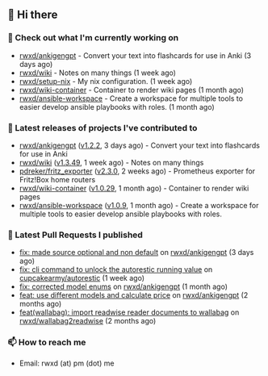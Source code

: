 ## 👋 Hi there

### 👷 Check out what I'm currently working on


- [rwxd/ankigengpt](https://github.com/rwxd/ankigengpt) - Convert your text into flashcards for use in Anki (3 days ago)
- [rwxd/wiki](https://github.com/rwxd/wiki) - Notes on many things (1 week ago)
- [rwxd/setup-nix](https://github.com/rwxd/setup-nix) - My nix configuration. (1 week ago)
- [rwxd/wiki-container](https://github.com/rwxd/wiki-container) - Container to render wiki pages (1 month ago)
- [rwxd/ansible-workspace](https://github.com/rwxd/ansible-workspace) - Create a workspace for multiple tools to easier develop ansible playbooks with roles. (1 month ago)

### 🔭 Latest releases of projects I've contributed to


- [rwxd/ankigengpt](https://github.com/rwxd/ankigengpt) ([v1.2.2](https://github.com/rwxd/ankigengpt/releases/tag/v1.2.2), 3 days ago) - Convert your text into flashcards for use in Anki
- [rwxd/wiki](https://github.com/rwxd/wiki) ([v1.3.49](https://github.com/rwxd/wiki/releases/tag/v1.3.49), 1 week ago) - Notes on many things
- [pdreker/fritz_exporter](https://github.com/pdreker/fritz_exporter) ([v2.3.0](https://github.com/pdreker/fritz_exporter/releases/tag/v2.3.0), 2 weeks ago) - Prometheus exporter for Fritz!Box home routers
- [rwxd/wiki-container](https://github.com/rwxd/wiki-container) ([v1.0.29](https://github.com/rwxd/wiki-container/releases/tag/v1.0.29), 1 month ago) - Container to render wiki pages
- [rwxd/ansible-workspace](https://github.com/rwxd/ansible-workspace) ([v1.0.9](https://github.com/rwxd/ansible-workspace/releases/tag/v1.0.9), 1 month ago) - Create a workspace for multiple tools to easier develop ansible playbooks with roles.

### 🔨 Latest Pull Requests I published


- [fix: made source optional and non default](https://github.com/rwxd/ankigengpt/pull/43) on [rwxd/ankigengpt](https://github.com/rwxd/ankigengpt) (3 days ago)
- [fix: cli command to unlock the autorestic running value](https://github.com/cupcakearmy/autorestic/pull/329) on [cupcakearmy/autorestic](https://github.com/cupcakearmy/autorestic) (1 week ago)
- [fix: corrected model enums](https://github.com/rwxd/ankigengpt/pull/23) on [rwxd/ankigengpt](https://github.com/rwxd/ankigengpt) (1 month ago)
- [feat: use different models and calculate price](https://github.com/rwxd/ankigengpt/pull/22) on [rwxd/ankigengpt](https://github.com/rwxd/ankigengpt) (2 months ago)
- [feat(wallabag): import readwise reader documents to wallabag](https://github.com/rwxd/wallabag2readwise/pull/81) on [rwxd/wallabag2readwise](https://github.com/rwxd/wallabag2readwise) (2 months ago)

### 📫 How to reach me

- Email: rwxd (at) pm (dot) me
